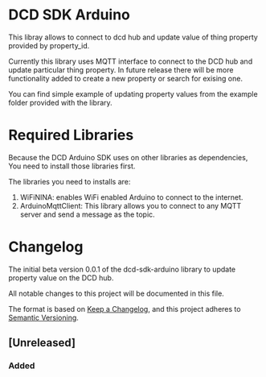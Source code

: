 # DCD SDK Arduino

This libray allows to connect to dcd hub and update value of thing property provided by property_id.

Currently this library uses MQTT interface to connect to the DCD hub and update particular thing property. In future release there will be more functionality added to create a new property or search for exising one.

You can find simple example of updating property values from the example folder provided with the library.

# Required Libraries
Because the DCD Arduino SDK uses on other libraries as dependencies, You need to install those libraries first. 

The libraries you need to installs are:

1. WiFiNINA: enables WiFi enabled Arduino to connect to the internet.
2. ArduinoMqttClient: This library allows you to connect to any MQTT server and send a message as the topic.

# Changelog

The initial beta version 0.0.1 of the dcd-sdk-arduino library to update property value on the DCD hub.

All notable changes to this project will be documented in this file.

The format is based on [Keep a Changelog](https://keepachangelog.com/en/1.0.0/),
and this project adheres to [Semantic Versioning](https://semver.org/spec/v2.0.0.html).

## [Unreleased]



### Added

